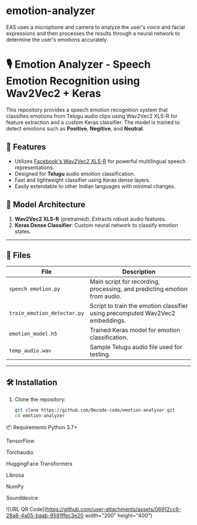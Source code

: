 # emotion-analyzer
EAS uses a microphone and camera to analyze the user's voice and facial expressions and then processes the results through a neural network to determine the user's emotions accurately.
# 🎙️ Emotion Analyzer - Speech Emotion Recognition using Wav2Vec2 + Keras

This repository provides a speech emotion recognition system that classifies emotions from Telugu audio clips using Wav2Vec2 XLS-R for feature extraction and a custom Keras classifier. The model is trained to detect emotions such as **Positive**, **Negitive**, and **Neutral**.

## 🚀 Features

- Utilizes [Facebook's Wav2Vec2 XLS-R](https://huggingface.co/facebook/wav2vec2-large-xlsr-53) for powerful multilingual speech representations.
- Designed for **Telugu** audio emotion classification.
- Fast and lightweight classifier using Keras dense layers.
- Easily extendable to other Indian languages with minimal changes.

## 🧠 Model Architecture

1. **Wav2Vec2 XLS-R** (pretrained): Extracts robust audio features.
2. **Keras Dense Classifier**: Custom neural network to classify emotion states.

---

## 📁 Files

| File | Description |
|------|-------------|
| `speech emotion.py` | Main script for recording, processing, and predicting emotion from audio. |
| `train_emotion_detector.py` | Script to train the emotion classifier using precomputed Wav2Vec2 embeddings. |
| `emotion_model.h5` | Trained Keras model for emotion classification. |
| `temp_audio.wav` | Sample Telugu audio file used for testing. |

---

## 🛠️ Installation

1. Clone the repository:
   ```bash
   git clone https://github.com/Decode-code/emotion-analyzer.git
   cd emotion-analyzer


📦 Requirements
Python 3.7+

TensorFlow

Torchaudio

HuggingFace Transformers

Librosa

NumPy

Sounddevice



![URL QR Code](https://github.com/user-attachments/assets/06912cc6-28a8-4a05-baab-9591ffec3e20 width="200" height="400")

